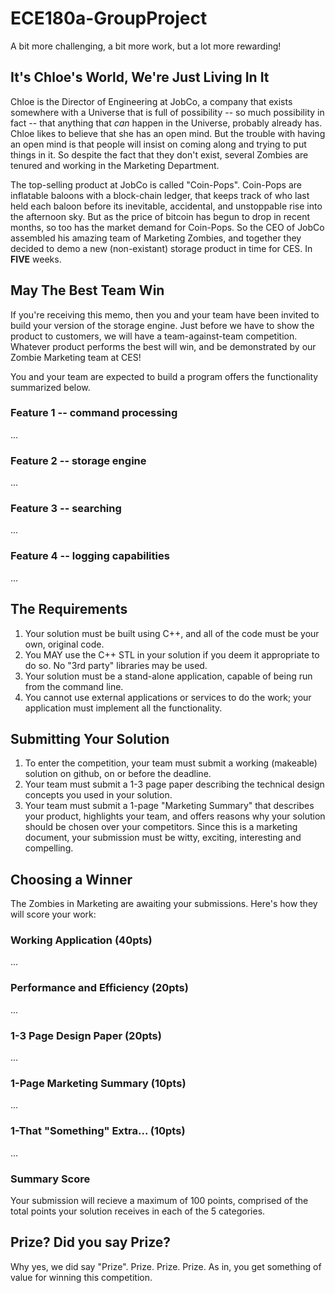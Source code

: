 # ECE180a-GroupProject
A bit more challenging, a bit more work, but a lot more rewarding!

## It's Chloe's World, We're Just Living In It

Chloe is the Director of Engineering at JobCo, a company that exists somewhere with a Universe that is full of possibility -- so much possibility in fact -- that anything that *can* happen in the Universe, probably already has.  Chloe likes to believe that she has an open mind. But the trouble with having an open mind is that people will insist on coming along and trying to put things in it. So despite the fact that they don't exist, several Zombies are tenured and working in the Marketing Department. 

The top-selling product at JobCo is called "Coin-Pops". Coin-Pops are inflatable baloons with a block-chain ledger, that keeps track of who last held each baloon before its inevitable, accidental, and unstoppable rise into the afternoon sky. But as the price of bitcoin has begun to drop in recent months, so too has the market demand for Coin-Pops. So the CEO of JobCo assembled his amazing team of Marketing Zombies, and together they decided to demo a new (non-existant) storage product in time for CES. In **FIVE** weeks.

## May The Best Team Win

If you're receiving this memo, then you and your team have been invited to build your version of the storage engine. Just before we have to show the product to customers, we will have a team-against-team competition. Whatever product performs the best will win, and be demonstrated by our Zombie Marketing team at CES!  

You and your team are expected to build a program offers the functionality summarized below. 

### Feature 1 -- command processing

...

### Feature 2 -- storage engine

...

### Feature 3 -- searching

...

### Feature 4 -- logging capabilities

...


## The Requirements

1. Your solution must be built using C++, and all of the code must be your own, original code. 
2. You MAY use the C++ STL in your solution if you deem it appropriate to do so. No "3rd party" libraries may be used. 
3. Your solution must be a stand-alone application, capable of being run from the command line. 
4. You cannot use external applications or services to do the work; your application must implement all the functionality. 

## Submitting Your Solution

1. To enter the competition, your team must submit a working (makeable) solution on github, on or before the deadline.
2. Your team must submit a 1-3 page paper describing the technical design concepts you used in your solution.
3. Your team must submit a 1-page "Marketing Summary" that describes your product, highlights your team, and offers reasons why your solution should be chosen over your competitors. Since this is a marketing document, your submission must be witty, exciting, interesting and compelling. 

## Choosing a Winner

The Zombies in Marketing are awaiting your submissions. Here's how they will score your work:

### Working Application (40pts)
...

### Performance and Efficiency (20pts)
...

### 1-3 Page Design Paper (20pts)
...

### 1-Page Marketing Summary (10pts)
...

### 1-That "Something" Extra... (10pts)
...

### Summary Score

Your submission will recieve a maximum of 100 points, comprised of the total points your solution receives in each of the 5 categories.


## Prize? Did you say Prize?

Why yes, we did say "Prize". Prize. Prize. Prize. As in, you get something of value for winning this competition.







